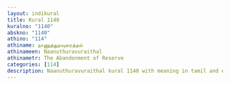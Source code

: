```yaml
---
layout: indikural
title: Kural 1140
kuralno: "1140"
abskno: "1140"
athino: "114"
athiname: நாணுத்துறவுரைத்தல்
athinameen: Naanuthuravuraithal
athinametr: The Abandonment of Reserve
categories: [114]
description: Naanuthuravuraithal kural 1140 with meaning in tamil and english 
---
```



